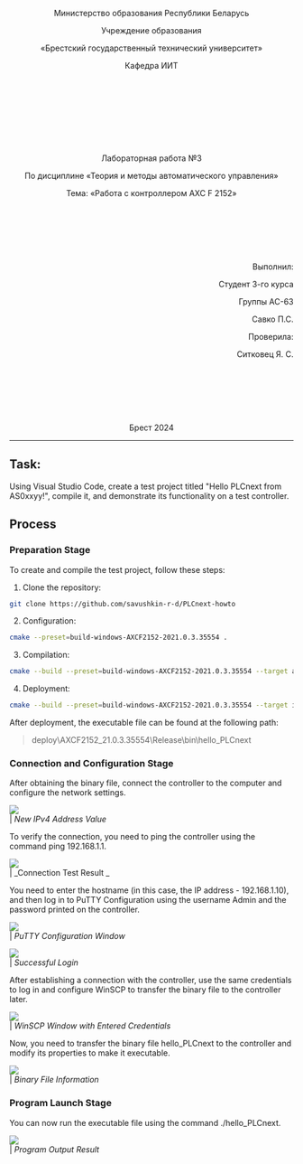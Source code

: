 <p align="center">Министерство образования Республики Беларусь</p>
<p align="center">Учреждение образования</p>
<p align="center">«Брестский государственный технический университет»</p>
<p align="center">Кафедра ИИТ</p>
<br><br><br><br><br><br><br>
<p align="center">Лабораторная работа №3</p>
<p align="center">По дисциплине «Теория и методы автоматического управления»</p>
<p align="center">Тема: «Работа с контроллером AXC F 2152»</p>
<br><br><br><br><br>
<p align="right">Выполнил:</p>
<p align="right">Студент 3-го курса</p>
<p align="right">Группы АС-63</p>
<p align="right">Cавко П.С.</p>
<p align="right">Проверила:</p>
<p align="right">Ситковец Я. С.</p>
<br><br><br><br><br>
<p align="center">Брест 2024</p>

---

## Task:
Using Visual Studio Code, create a test project titled "Hello PLCnext from AS0xxyy!", compile it, and demonstrate its functionality on a test controller.

## Process

### Preparation Stage

To create and compile the test project, follow these steps:
1. Clone the repository:
``` sh
git clone https://github.com/savushkin-r-d/PLCnext-howto
```
2. Configuration: 
``` sh
cmake --preset=build-windows-AXCF2152-2021.0.3.35554 .
```
3. Compilation:
``` sh
cmake --build --preset=build-windows-AXCF2152-2021.0.3.35554 --target all
```
4. Deployment:
``` sh
cmake --build --preset=build-windows-AXCF2152-2021.0.3.35554 --target install
```

After deployment, the executable file can be found at the following path:

> deploy\AXCF2152_21.0.3.35554\Release\bin\hello_PLCnext

### Connection and Configuration Stage

After obtaining the binary file, connect the controller to the computer and configure the network settings.

![](../images/ip.png)
<br>
| _New IPv4 Address Value_

To verify the connection, you need to ping the controller using the command ping 192.168.1.1.

![](../images/check_connection.jpg)
<br>
| _Connection Test Result _

You need to enter the hostname (in this case, the IP address - 192.168.1.10), and then log in to PuTTY Configuration using the username Admin and the password printed on the controller.

![](../images/putty.png)
<br>
| _PuTTY Configuration Window_

![](../images/putty_login.jpg)
<br>
| _Successful Login_

After establishing a connection with the controller, use the same credentials to log in and configure WinSCP to transfer the binary file to the controller later.

![](../images/winSCP_log.jpg)
<br>
| _WinSCP Window with Entered Credentials_

Now, you need to transfer the binary file hello_PLCnext to the controller and modify its properties to make it executable.

 ![](../images/file.jpg)
 <br>
 | _Binary File Information_

### Program Launch Stage

You can now run the executable file using the command ./hello_PLCnext.

![](../images/result.png)
<br>
| _Program Output Result_

